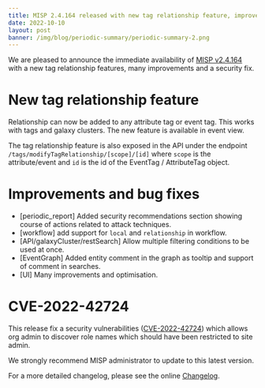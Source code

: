 ```yaml
---
title: MISP 2.4.164 released with new tag relationship feature, improvements and a security fix 
date: 2022-10-10
layout: post
banner: /img/blog/periodic-summary/periodic-summary-2.png 
---
```


We are pleased to announce the immediate availability of [MISP v2.4.164](https://github.com/MISP/MISP/releases/tag/v2.4.164) with a new tag relationship features, many improvements and a security fix.

# New tag relationship feature

Relationship can now be added to any attribute tag or event tag. This works with tags and galaxy clusters. The new feature is available in event view. 

The tag relationship feature is also exposed in the API under the endpoint `/tags/modifyTagRelationship/[scope]/[id]` where `scope` is the attribute/event and `id` is the id of the EventTag / AttributeTag object.

# Improvements and bug fixes

- [periodic_report] Added security recommendations section showing course of actions related to attack techniques.
- [workflow] add support for `local` and `relationship` in workflow.
- [API/galaxyCluster/restSearch] Allow multiple filtering conditions to be used at once. 
- [EventGraph] Added entity comment in the graph as tooltip and support of comment in searches.
- [UI] Many improvements and optimisation.

# CVE-2022-42724 

This release fix a security vulnerabilities ([CVE-2022-42724](https://cvepremium.circl.lu/cve/CVE-2022-42724)) which allows org admin to discover role names which should have been restricted to site admin.

We strongly recommend MISP administrator to update to this latest version.

For a more detailed changelog, please see the online [Changelog](https://www.misp-project.org/Changelog.txt).

